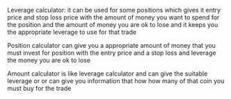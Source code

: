 

Leverage calculator: it can be used for some positions which gives it entry price and stop loss price with the amount of money you want to spend for the position and the amount of money you are ok to lose and it keeps you the appropriate leverage to use for that trade


Position calculator can give you a appropriate amount of money that you must invest  for position with the entry price and a stop loss and leverage the money you are  ok to lose


Amount calculator is like leverage calculator and can give the suitable leverage or or can give you information that how how many of that coin you must buy for the trade
